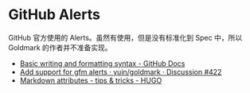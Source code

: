# GitHub Alerts

GitHub 官方使用的 Alerts。虽然有使用，但是没有标准化到 Spec 中，所以 Goldmark 的作者并不准备实现。

- [Basic writing and formatting syntax - GitHub Docs](https://docs.github.com/en/get-started/writing-on-github/getting-started-with-writing-and-formatting-on-github/basic-writing-and-formatting-syntax#alerts)
- [Add support for gfm alerts · yuin/goldmark · Discussion #422](https://github.com/yuin/goldmark/discussions/422)
- [Markdown attributes - tips & tricks - HUGO](https://discourse.gohugo.io/t/markdown-attributes/41783)
